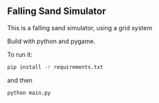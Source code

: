 ## Falling Sand Simulator

This is a falling sand simulator, using a grid system

Build with python and pygame.

To run it:

```bash
pip install -r requirements.txt
```

and then 

```bash
python main.py
```